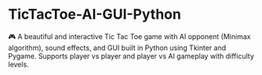 # TicTacToe-AI-GUI-Python
🎮 A beautiful and interactive Tic Tac Toe game with AI opponent (Minimax algorithm), sound effects, and GUI built in Python using Tkinter and Pygame. Supports player vs player and player vs AI gameplay with difficulty levels.
